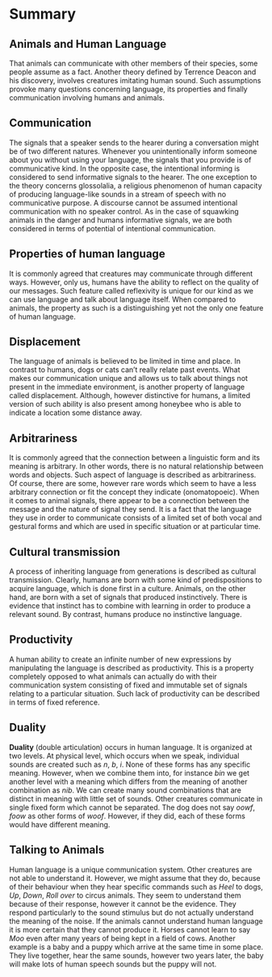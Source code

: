 # Summary
## Animals and Human Language

That animals can communicate with other members of their species, some people assume as a fact. Another theory defined by Terrence Deacon and his discovery, involves creatures imitating human sound. Such assumptions provoke many questions concerning language, its properties and finally communication involving humans and animals.

## Communication
The signals that a speaker sends to the hearer during a conversation might be of two different natures. Whenever you unintentionally inform someone about you without using your language, the signals that you provide is of communicative kind. In the opposite case, the intentional informing is considered to send informative signals to the hearer. The one exception to the theory concerns glossolalia, a religious phenomenon of human capacity of producing language-like sounds in a stream of speech with no communicative purpose. A discourse cannot be assumed intentional communication with no speaker control. As in the case of squawking animals in the danger and humans informative signals, we are both considered in terms of potential of intentional communication.

## Properties of human language
It is commonly agreed that creatures may communicate through different ways. However, only us, humans have the ability to reflect on the quality of our messages. Such feature called reflexivity is unique for our kind as we can use language and talk about language itself. When compared to animals, the property as such is a distinguishing yet not the only one feature of human language.

## Displacement
The language of animals is believed to be limited in time and place. In contrast to humans, dogs or cats can’t really relate past events. What makes our communication unique and allows us to talk about things not present in the immediate environment, is another property of language called displacement. Although, however distinctive for humans, a limited version of such ability is also present among honeybee who is able to indicate a location some distance away. 

## Arbitrariness
It is commonly agreed that the connection between a linguistic form and its meaning is arbitrary. In other words, there is no natural relationship between words and objects. Such aspect of language is described as arbitrariness. Of course, there are some, however rare words which seem to have a less arbitrary connection or fit the concept they indicate (onomatopoeic).
When it comes to animal signals, there appear to be a connection between the message and the nature of signal they send. It is a fact that the language they use in order to communicate consists of a limited set of both vocal and gestural forms and which are used in specific situation or at particular time.

## Cultural transmission
A process of inheriting language from generations is described as cultural transmission. Clearly, humans are born with some kind of predispositions to acquire language, which is done first in a culture. Animals, on the other hand, are born with a set of signals that produced instinctively. There is evidence that instinct has to combine with learning in order to produce a relevant sound. By contrast, humans produce no instinctive language.

## Productivity
A human ability to create an infinite number of new expressions by manipulating the language is described as productivity. This is a property completely opposed to what animals can actually do with their communication system consisting of fixed and immutable set of signals relating to a particular situation. Such lack of productivity can be described in terms of fixed reference.

## Duality
**Duality** (double articulation) occurs in human language. It is organized at two levels. At physical level, which occurs when we speak, individual sounds are created such as *n*, *b*, *i*. None of these forms has any specific meaning. However, when we combine them into, for instance *bin* we get another level with a meaning which differs from the meaning of another combination as *nib*.  We can create many sound combinations that are distinct in meaning with little set of sounds.  Other creatures communicate in single fixed form which cannot be separated. The dog does not say *oowf*, *foow* as other forms of *woof*. However, if they did, each of these forms would have different meaning. 

## Talking to Animals
Human language is a unique communication system. Other creatures are not able to understand it. However, we might assume that they do, because of their behaviour when they hear specific commands such as *Heel* to dogs, *Up*, *Down*, *Roll over* to circus animals. They seem to understand them because of their response, however it cannot be the evidence. They respond particularly to the sound stimulus but do not actually understand the meaning of the noise.
If the animals cannot understand human language it is more certain that they cannot produce it. Horses cannot learn to say *Moo* even after many years of being kept in a field of cows. Another example is a baby and a puppy which arrive at the same time in some place. They live together, hear the same sounds, however two years later, the baby will make lots of human speech sounds but the puppy will not. 
